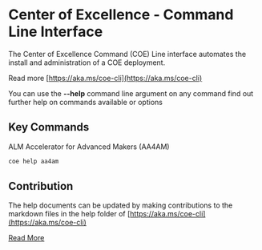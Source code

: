 # Center of Excellence - Command Line Interface

The Center of Excellence Command (COE) Line interface automates the install and administration of a COE deployment. 

Read more [https://aka.ms/coe-cli](https://aka.ms/coe-cli)

You can use the **--help** command line argument on any command find out further help on commands available or options

## Key Commands

ALM Accelerator for Advanced Makers (AA4AM)

```bash
coe help aa4am
```

## Contribution

The help documents can be updated by making contributions to the markdown files in the help folder of [https://aka.ms/coe-cli](https://aka.ms/coe-cli)

[Read More](../docs/cli-development/ebook.md)
